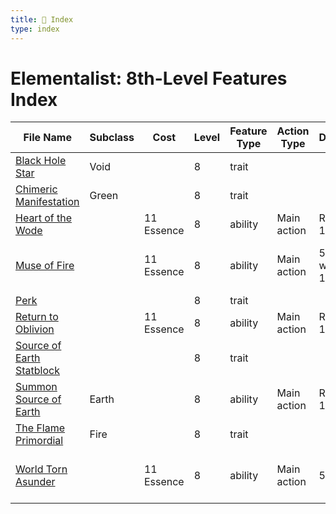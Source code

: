 ```yaml
---
title: 📑 Index
type: index
---
```


# Elementalist: 8th-Level Features Index

| File Name                                                       | Subclass | Cost       | Level | Feature Type | Action Type | Distance         | Target                 |
| --------------------------------------------------------------- | -------- | ---------- | ----- | ------------ | ----------- | ---------------- | ---------------------- |
| [Black Hole Star](../Black%20Hole%20Star)                       | Void     |            | 8     | trait        |             |                  |                        |
| [Chimeric Manifestation](../Chimeric%20Manifestation)           | Green    |            | 8     | trait        |             |                  |                        |
| [Heart of the Wode](../Heart%20of%20the%20Wode)                 |          | 11 Essence | 8     | ability      | Main action | Ranged 10        | Special                |
| [Muse of Fire](../Muse%20of%20Fire)                             |          | 11 Essence | 8     | ability      | Main action | 5 cube within 10 | Each enemy in the area |
| [Perk](../Perk)                                                 |          |            | 8     | trait        |             |                  |                        |
| [Return to Oblivion](../Return%20to%20Oblivion)                 |          | 11 Essence | 8     | ability      | Main action | Ranged 10        | Special                |
| [Source of Earth Statblock](../Source%20of%20Earth%20Statblock) |          |            | 8     | trait        |             |                  |                        |
| [Summon Source of Earth](../Summon%20Source%20of%20Earth)       | Earth    |            | 8     | ability      | Main action | Ranged 10        | Special                |
| [The Flame Primordial](../The%20Flame%20Primordial)             | Fire     |            | 8     | trait        |             |                  |                        |
| [World Torn Asunder](../World%20Torn%20Asunder)                 |          | 11 Essence | 8     | ability      | Main action | 5 burst          | Each enemy in the area |

